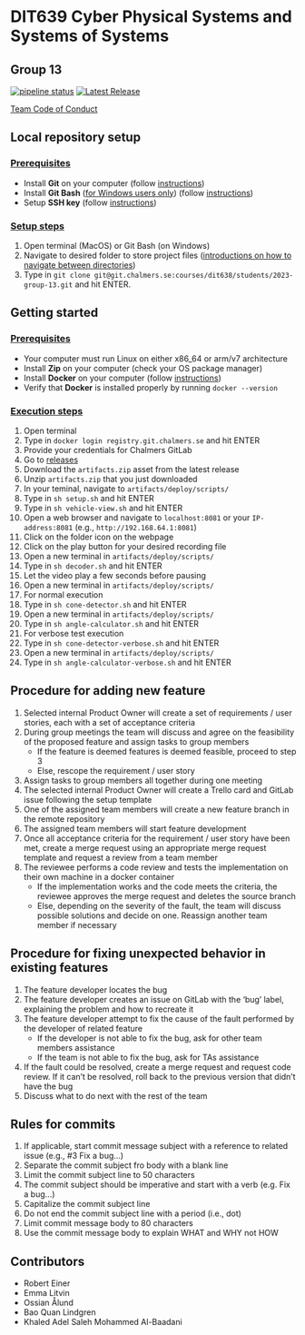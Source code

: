 # DIT639 Cyber Physical Systems and Systems of Systems
## Group 13

[![pipeline status](https://git.chalmers.se/courses/dit638/students/2023-group-13/badges/main/pipeline.svg)](https://git.chalmers.se/courses/dit638/students/2023-group-13/-/commits/main)
[![Latest Release](https://git.chalmers.se/courses/dit638/students/2023-group-13/-/badges/release.svg)](https://git.chalmers.se/courses/dit638/students/2023-group-13/-/releases)

[Team Code of Conduct](./code-of-conduct.md)

## Local repository setup
### <ins>Prerequisites</ins>
- Install **Git** on your computer (follow [instructions](https://www.atlassian.com/git/tutorials/install-git#linux))
- Install **Git Bash** (<ins>for Windows users only</ins>) (follow [instructions](https://www.atlassian.com/git/tutorials/git-bash#:~:text=How%20to%20install%20Git%20Bash,open%20to%20execute%20Git%20Bash))
- Setup **SSH key** (follow [instructions](https://blog.robertelder.org/what-is-ssh/))

### <ins>Setup steps</ins>
1. Open terminal (MacOS) or Git Bash (on Windows) 
2. Navigate to desired folder to store project files ([introductions on how to navigate between directories](https://ubuntu.com/tutorials/command-line-for-beginners#1-overview))
3. Type in `git clone git@git.chalmers.se:courses/dit638/students/2023-group-13.git` and hit ENTER.

## Getting started
### <ins>Prerequisites</ins>
- Your computer must run Linux on either x86_64 or arm/v7 architecture
- Install **Zip** on your computer (check your OS package manager)
- Install **Docker** on your computer (follow [instructions](https://docs.docker.com/engine/install/ubuntu/))
- Verify that **Docker** is installed properly by running `docker --version`

### <ins>Execution steps</ins>
1. Open terminal
2. Type in `docker login registry.git.chalmers.se` and hit ENTER
3. Provide your credentials for Chalmers GitLab
4. Go to [releases](https://git.chalmers.se/courses/dit638/students/2023-group-13/-/releases)
5. Download the `artifacts.zip` asset from the latest release
6. Unzip `artifacts.zip` that you just downloaded
7. In your teminal, navigate to `artifacts/deploy/scripts/`
8. Type in `sh setup.sh` and hit ENTER
9. Type in `sh vehicle-view.sh` and hit ENTER
10. Open a web browser and navigate to `localhost:8081` or your ``IP-address:8081`` (e.g., ``http://192.168.64.1:8081``)
11. Click on the folder icon on the webpage
12. Click on the play button for your desired recording file
13. Open a new terminal in `artifacts/deploy/scripts/`
14. Type in `sh decoder.sh` and hit ENTER
15. Let the video play a few seconds before pausing
16. Open a new terminal in `artifacts/deploy/scripts/`
17. For normal execution
   1. Type in `sh cone-detector.sh` and hit ENTER
   2. Open a new terminal in `artifacts/deploy/scripts/`
   3. Type in `sh angle-calculator.sh` and hit ENTER
18. For verbose test execution
   1. Type in `sh cone-detector-verbose.sh` and hit ENTER
   2. Open a new terminal in `artifacts/deploy/scripts/`
   3. Type in `sh angle-calculator-verbose.sh` and hit ENTER


## Procedure for adding new feature
1. Selected internal Product Owner will create a set of requirements / user stories, each with a set of acceptance criteria
2. During group meetings the team will discuss and agree on the feasibility of the proposed feature and assign tasks to group members
   - If the feature is deemed features is deemed feasible, proceed to step 3
   - Else, rescope the requirement / user story
3. Assign tasks to group members all together during one meeting
4. The selected internal Product Owner will create a Trello card and GitLab issue following the setup template
5. One of the assigned team members will create a new feature branch in the remote repository
6. The assigned team members will start feature development
7. Once all acceptance criteria for the requirement / user story have been met, create a merge request using an appropriate merge request template and request a review from a team member
8. The reviewee performs a code review and tests the implementation on their own machine in a docker container
   - If the implementation works and the code meets the criteria, the reviewee approves the merge request and deletes the source branch
   - Else, depending on the severity of the fault, the team will discuss possible solutions and decide on one. Reassign another team member if necessary

## Procedure for fixing unexpected behavior in existing features
1. The feature developer locates the bug 
2. The feature developer creates an issue on GitLab with the ‘bug’ label, explaining the problem and how to recreate it
3. The feature developer attempt to fix the cause of the fault performed by the developer of related feature
   - If the developer is not able to fix the bug, ask for other team members assistance
   - If the team is not able to fix the bug, ask for TAs assistance
4. If the fault could be resolved, create a merge request and request code review. If it can’t be resolved, roll back to the previous version that didn’t have the bug
5. Discuss what to do next with the rest of the team

## Rules for commits
1. If applicable, start commit message subject with a reference to related issue (e.g., #3 Fix a bug…)
2. Separate the commit subject fro body with a blank line
3. Limit the commit subject line to 50 characters
4. The commit subject should be imperative and start with a verb (e.g. Fix a bug…)
5. Capitalize the commit subject line
6. Do not end the commit subject line with a period (i.e., dot)
7. Limit commit message body to 80 characters
8. Use the commit message body to explain WHAT and WHY not HOW

## Contributors
- Robert Einer					
- Emma Litvin					
- Ossian Ålund			
- Bao Quan Lindgren						
- Khaled Adel Saleh Mohammed Al-Baadani
